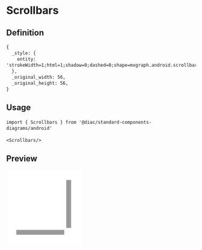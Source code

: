 # Scrollbars

## Definition

```
{
  _style: { 
    entity: 'strokeWidth=1;html=1;shadow=0;dashed=0;shape=mxgraph.android.scrollbars2;fillColor=#999999;strokeColor=none;',
  },
  _original_width: 56,
  _original_height: 56,
}
```

## Usage

```
import { Scrollbars } from '@diac/standard-components-diagrams/android'

<Scrollbars/>
```

## Preview

<img src="./scrollbars.png" width="200"/>
